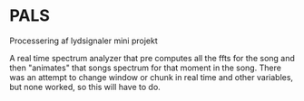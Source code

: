 # PALS
Processering af lydsignaler mini projekt

A real time spectrum analyzer that pre computes all the ffts for the song and then "animates" that songs spectrum for that moment in the song.
There was an attempt to change window or chunk in real time and other variables, but none worked, so this will have to do.